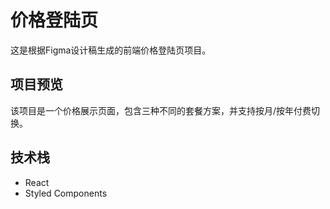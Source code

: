 # 价格登陆页

这是根据Figma设计稿生成的前端价格登陆页项目。

## 项目预览

该项目是一个价格展示页面，包含三种不同的套餐方案，并支持按月/按年付费切换。

## 技术栈

- React
- Styled Components